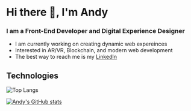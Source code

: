 # Hi there 👋, I'm Andy

### I am a Front-End Developer and Digital Experience Designer
- I am currently working on creating dynamic web expereinces
- Interested in AR/VR, Blockchain, and modern web development
- The best way to reach me is my [LinkedIn](https://www.linkedin.com/in/ahantke/)

## Technologies
![Top Langs](https://github-readme-stats.vercel.app/api/top-langs/?username=ahantke1&layout=compact&theme=tokyonight)

[![Andy's GitHub stats](https://github-readme-stats.vercel.app/api?username=ahantke1)](https://github.com/ahantke1/github-readme-stats)
